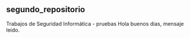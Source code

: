 ## segundo_repositorio
Trabajos de Seguridad Informática - pruebas
Hola buenos dias, mensaje leido. 
